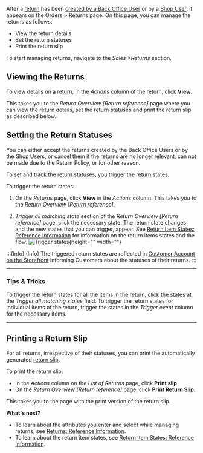 After a [return](https://documentation.spryker.com/docs/return-management-feature-overview) has been [created by a Back Office User](https://documentation.spryker.com/docs/managing-orders#creating-a-return) or by a [Shop User](https://documentation.spryker.com/docs/shop-guide-creating-a-return), it appears on the Orders > Returns page. On this page, you can manage the returns as follows:

* View the return details
* Set the return statuses
* Print the return slip

To start managing returns, navigate to the *Sales >Returns* section.

## Viewing the Returns
To view details on a return, in the *Actions* column of the return, click **View**. 

This takes you to the *Return Overview [Return reference]* page where you can view the return details, set the return statuses and print the return slip as described below.

## Setting the Return Statuses
You can either accept the returns created by the Back Office Users or by the Shop Users, or cancel them if the returns are no longer relevant, can not be made due to the Return Policy, or for other reason. 

To set and track the return statuses, you trigger the return states. 

To trigger the return states:

1. On the *Returns* page, click **View** in the *Actions* column. This takes you to the *Return Overview [Return reference]*.

2. *Trigger all matching state* section of the *Return Overview [Return reference]* page, click the necessary state. The return state changes and the new states that you can trigger, appear. See [Return Item States: Reference Information](https://documentation.spryker.com/docs/return-item-states-reference-information) for information on the return items states and the flow.
![Trigger states](https://spryker.s3.eu-central-1.amazonaws.com/docs/User+Guides/Back+Office+User+Guides/Sales/Returns/trigger-status.png){height="" width=""}
 
:::(Info) (Info)
The triggered return states are reflected in [Customer Account on the Storefront](https://documentation.spryker.com/docs/shop-guide-creating-a-return) informing Customers about the statuses of their returns.
:::
***
### Tips & Tricks

To trigger the return states for all the items in the return, click the states at the *Trigger all matching states* field. To trigger the return states for individual items of the return, trigger the states in the *Trigger event* column for the necessary items. 
***

## Printing a Return Slip
For all returns, irrespective of their statuses, you can print the automatically generated [return slip](https://documentation.spryker.com/docs/return-management-feature-overview#return-slip). 

To print the return slip:

* In the *Actions* column on the *List of Returns* page, click **Print slip**. 
* On the *Return Overview [Return reference]* page, click **Print Return Slip**.

This takes you to the page with the print version of the return slip.

**What's next?**

* To learn about the attributes you enter and select while managing returns, see [Returns: Reference Information](https://documentation.spryker.com/docs/returns-reference-information).
* To learn about the return item states, see [Return Item States: Reference Information](https://documentation.spryker.com/docs/return-item-states-reference-information). 